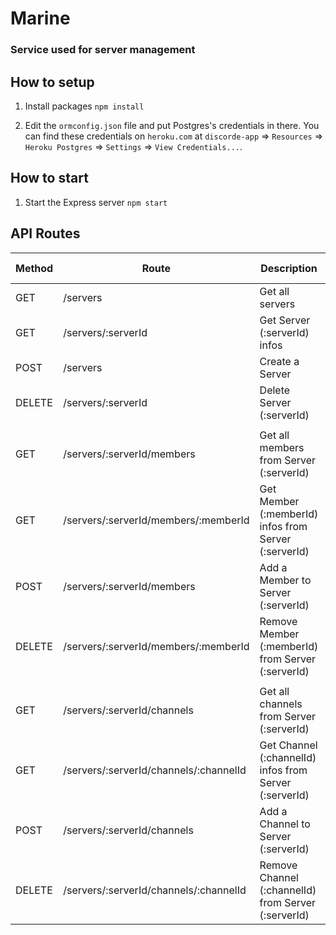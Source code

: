 # Marine 

### Service used for server management

## How to setup

1. Install packages
   `npm install`

2. Edit the `ormconfig.json` file and put Postgres's credentials in there.
   You can find these credentials on `heroku.com` at `discorde-app` => `Resources` => `Heroku Postgres` => `Settings` => `View Credentials...`.

## How to start

1. Start the Express server
   `npm start`

## API Routes

| Method | Route | Description | Return Value | Auth Required | Admin Only | Can @me |
|--------|-------|-------------|--------------|---------------|------------|---------|
| GET | /servers | Get all servers | Server[] | Yes | Yes | No |
| GET | /servers/:serverId | Get Server (:serverId) infos | Server | Yes | No | No |
| POST | /servers | Create a Server | Server | Yes | No | No |
| DELETE | /servers/:serverId | Delete Server (:serverId) | Server | Yes | No | No |
|||
| GET | /servers/:serverId/members | Get all members from Server (:serverId) | Member[] | Yes | No | No |
| GET | /servers/:serverId/members/:memberId | Get Member (:memberId) infos from Server (:serverId) | Member | Yes | No | No |
| POST | /servers/:serverId/members | Add a Member to Server (:serverId) | Member | Yes | Yes | No |
| DELETE | /servers/:serverId/members/:memberId | Remove Member (:memberId) from Server (:serverId) | Member | Yes | Yes | No |
|||
| GET | /servers/:serverId/channels | Get all channels from Server (:serverId) | Channel[] | Yes | No | No |
| GET | /servers/:serverId/channels/:channelId | Get Channel (:channelId) infos from Server (:serverId) | Channel | Yes | No | No |
| POST | /servers/:serverId/channels | Add a Channel to Server (:serverId) | Channel | Yes | No | No |
| DELETE | /servers/:serverId/channels/:channelId | Remove Channel (:channelId) from Server (:serverId) | Channel | Yes | No | No |
